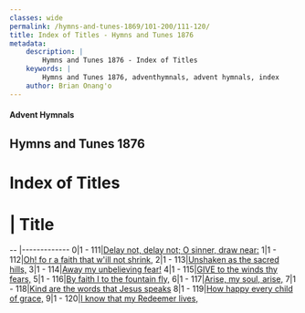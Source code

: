 ```yaml
---
classes: wide
permalink: /hymns-and-tunes-1869/101-200/111-120/
title: Index of Titles - Hymns and Tunes 1876
metadata:
    description: |
        Hymns and Tunes 1876 - Index of Titles
    keywords: |
        Hymns and Tunes 1876, adventhymnals, advent hymnals, index
    author: Brian Onang'o
---
```


#### Advent Hymnals

## Hymns and Tunes 1876

# Index of Titles
# | Title                        
-- |-------------
0|1 - 111|[Delay not, delay not; O sinner, draw near:](/101-200/111-120/01.Delay-not,-delay-not;-O-sinner,-draw-near:)
1|1 - 112|[Oh! fo r a faith that w'ill not shrink,](/101-200/111-120/02.Oh!-fo-r-a-faith-that-w'ill-not-shrink,)
2|1 - 113|[Unshaken as the sacred hills,](/101-200/111-120/03.Unshaken-as-the-sacred-hills,)
3|1 - 114|[Away my unbelieving fear!](/101-200/111-120/04.Away-my-unbelieving-fear!)
4|1 - 115|[GIVE to the winds thy fears,](/101-200/111-120/05.GIVE-to-the-winds-thy-fears,)
5|1 - 116|[By faith I to the fountain fly,](/101-200/111-120/06.By-faith-I-to-the-fountain-fly,)
6|1 - 117|[Arise, my soul, arise,](/101-200/111-120/07.Arise,-my-soul,-arise,)
7|1 - 118|[Kind are the words that Jesus speaks](/101-200/111-120/08.Kind-are-the-words-that-Jesus-speaks)
8|1 - 119|[How happy every child of grace,](/101-200/111-120/09.How-happy-every-child-of-grace,)
9|1 - 120|[I know that my Redeemer lives,](/101-200/111-120/10.I-know-that-my-Redeemer-lives,)